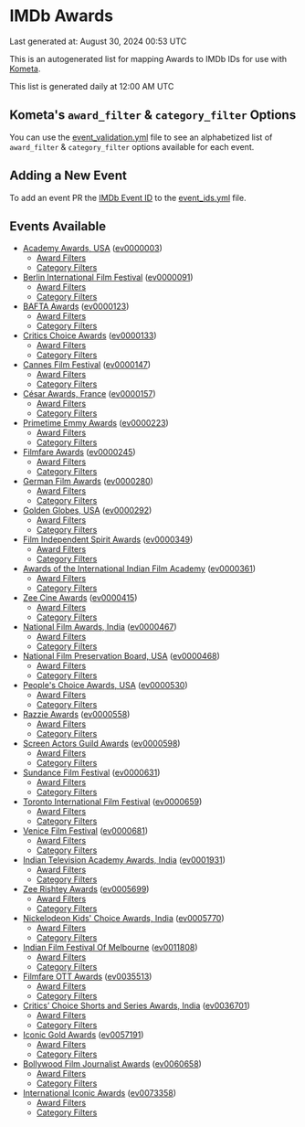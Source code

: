 # IMDb Awards

Last generated at: August 30, 2024 00:53 UTC

This is an autogenerated list for mapping Awards to IMDb IDs for use with [Kometa](https://github.com/Kometa-Team/Kometa).

This list is generated daily at 12:00 AM UTC 

## Kometa's `award_filter` & `category_filter` Options

You can use the [event_validation.yml](https://github.com/Kometa-Team/IMDb-Awards/blob/master/event_validation.yml) file to see an alphabetized list of `award_filter` & `category_filter` options available for each event.

## Adding a New Event

To add an event PR the [IMDb Event ID](https://www.imdb.com/event/all/) to the [event_ids.yml](https://github.com/Kometa-Team/IMDb-Awards/blob/master/event_ids.yml) file.

## Events Available

* [Academy Awards, USA](https://www.imdb.com/event/ev0000003) ([ev0000003](https://github.com/Kometa-Team/IMDb-Awards/blob/master/event_validation.yml#L1))
  * [Award Filters](https://github.com/Kometa-Team/IMDb-Awards/blob/master/event_validation.yml#L6)
  * [Category Filters](https://github.com/Kometa-Team/IMDb-Awards/blob/master/event_validation.yml#L14)
* [Berlin International Film Festival](https://www.imdb.com/event/ev0000091) ([ev0000091](https://github.com/Kometa-Team/IMDb-Awards/blob/master/event_validation.yml#L148))
  * [Award Filters](https://github.com/Kometa-Team/IMDb-Awards/blob/master/event_validation.yml#L152)
  * [Category Filters](https://github.com/Kometa-Team/IMDb-Awards/blob/master/event_validation.yml#L347)
* [BAFTA Awards](https://www.imdb.com/event/ev0000123) ([ev0000123](https://github.com/Kometa-Team/IMDb-Awards/blob/master/event_validation.yml#L624))
  * [Award Filters](https://github.com/Kometa-Team/IMDb-Awards/blob/master/event_validation.yml#L629)
  * [Category Filters](https://github.com/Kometa-Team/IMDb-Awards/blob/master/event_validation.yml#L662)
* [Critics Choice Awards](https://www.imdb.com/event/ev0000133) ([ev0000133](https://github.com/Kometa-Team/IMDb-Awards/blob/master/event_validation.yml#L1152))
  * [Award Filters](https://github.com/Kometa-Team/IMDb-Awards/blob/master/event_validation.yml#L1155)
  * [Category Filters](https://github.com/Kometa-Team/IMDb-Awards/blob/master/event_validation.yml#L1160)
* [Cannes Film Festival](https://www.imdb.com/event/ev0000147) ([ev0000147](https://github.com/Kometa-Team/IMDb-Awards/blob/master/event_validation.yml#L1261))
  * [Award Filters](https://github.com/Kometa-Team/IMDb-Awards/blob/master/event_validation.yml#L1266)
  * [Category Filters](https://github.com/Kometa-Team/IMDb-Awards/blob/master/event_validation.yml#L1433)
* [César Awards, France](https://www.imdb.com/event/ev0000157) ([ev0000157](https://github.com/Kometa-Team/IMDb-Awards/blob/master/event_validation.yml#L1663))
  * [Award Filters](https://github.com/Kometa-Team/IMDb-Awards/blob/master/event_validation.yml#L1666)
  * [Category Filters](https://github.com/Kometa-Team/IMDb-Awards/blob/master/event_validation.yml#L1671)
* [Primetime Emmy Awards](https://www.imdb.com/event/ev0000223) ([ev0000223](https://github.com/Kometa-Team/IMDb-Awards/blob/master/event_validation.yml#L1728))
  * [Award Filters](https://github.com/Kometa-Team/IMDb-Awards/blob/master/event_validation.yml#L1733)
  * [Category Filters](https://github.com/Kometa-Team/IMDb-Awards/blob/master/event_validation.yml#L1740)
* [Filmfare Awards](https://www.imdb.com/event/ev0000245) ([ev0000245](https://github.com/Kometa-Team/IMDb-Awards/blob/master/event_validation.yml#L2952))
  * [Award Filters](https://github.com/Kometa-Team/IMDb-Awards/blob/master/event_validation.yml#L2956)
  * [Category Filters](https://github.com/Kometa-Team/IMDb-Awards/blob/master/event_validation.yml#L2965)
* [German Film Awards](https://www.imdb.com/event/ev0000280) ([ev0000280](https://github.com/Kometa-Team/IMDb-Awards/blob/master/event_validation.yml#L3067))
  * [Award Filters](https://github.com/Kometa-Team/IMDb-Awards/blob/master/event_validation.yml#L3071)
  * [Category Filters](https://github.com/Kometa-Team/IMDb-Awards/blob/master/event_validation.yml#L3094)
* [Golden Globes, USA](https://www.imdb.com/event/ev0000292) ([ev0000292](https://github.com/Kometa-Team/IMDb-Awards/blob/master/event_validation.yml#L3167))
  * [Award Filters](https://github.com/Kometa-Team/IMDb-Awards/blob/master/event_validation.yml#L3172)
  * [Category Filters](https://github.com/Kometa-Team/IMDb-Awards/blob/master/event_validation.yml#L3180)
* [Film Independent Spirit Awards](https://www.imdb.com/event/ev0000349) ([ev0000349](https://github.com/Kometa-Team/IMDb-Awards/blob/master/event_validation.yml#L3346))
  * [Award Filters](https://github.com/Kometa-Team/IMDb-Awards/blob/master/event_validation.yml#L3349)
  * [Category Filters](https://github.com/Kometa-Team/IMDb-Awards/blob/master/event_validation.yml#L3358)
* [Awards of the International Indian Film Academy](https://www.imdb.com/event/ev0000361) ([ev0000361](https://github.com/Kometa-Team/IMDb-Awards/blob/master/event_validation.yml#L3398))
  * [Award Filters](https://github.com/Kometa-Team/IMDb-Awards/blob/master/event_validation.yml#L3400)
  * [Category Filters](https://github.com/Kometa-Team/IMDb-Awards/blob/master/event_validation.yml#L3409)
* [Zee Cine Awards](https://www.imdb.com/event/ev0000415) ([ev0000415](https://github.com/Kometa-Team/IMDb-Awards/blob/master/event_validation.yml#L3488))
  * [Award Filters](https://github.com/Kometa-Team/IMDb-Awards/blob/master/event_validation.yml#L3490)
  * [Category Filters](https://github.com/Kometa-Team/IMDb-Awards/blob/master/event_validation.yml#L3500)
* [National Film Awards, India](https://www.imdb.com/event/ev0000467) ([ev0000467](https://github.com/Kometa-Team/IMDb-Awards/blob/master/event_validation.yml#L3605))
  * [Award Filters](https://github.com/Kometa-Team/IMDb-Awards/blob/master/event_validation.yml#L3609)
  * [Category Filters](https://github.com/Kometa-Team/IMDb-Awards/blob/master/event_validation.yml#L3622)
* [National Film Preservation Board, USA](https://www.imdb.com/event/ev0000468) ([ev0000468](https://github.com/Kometa-Team/IMDb-Awards/blob/master/event_validation.yml#L3822))
  * [Award Filters](https://github.com/Kometa-Team/IMDb-Awards/blob/master/event_validation.yml#L3825)
  * [Category Filters](https://github.com/Kometa-Team/IMDb-Awards/blob/master/event_validation.yml#L3827)
* [People's Choice Awards, USA](https://www.imdb.com/event/ev0000530) ([ev0000530](https://github.com/Kometa-Team/IMDb-Awards/blob/master/event_validation.yml#L3830))
  * [Award Filters](https://github.com/Kometa-Team/IMDb-Awards/blob/master/event_validation.yml#L3833)
  * [Category Filters](https://github.com/Kometa-Team/IMDb-Awards/blob/master/event_validation.yml#L3836)
* [Razzie Awards](https://www.imdb.com/event/ev0000558) ([ev0000558](https://github.com/Kometa-Team/IMDb-Awards/blob/master/event_validation.yml#L4079))
  * [Award Filters](https://github.com/Kometa-Team/IMDb-Awards/blob/master/event_validation.yml#L4082)
  * [Category Filters](https://github.com/Kometa-Team/IMDb-Awards/blob/master/event_validation.yml#L4087)
* [Screen Actors Guild Awards](https://www.imdb.com/event/ev0000598) ([ev0000598](https://github.com/Kometa-Team/IMDb-Awards/blob/master/event_validation.yml#L4127))
  * [Award Filters](https://github.com/Kometa-Team/IMDb-Awards/blob/master/event_validation.yml#L4130)
  * [Category Filters](https://github.com/Kometa-Team/IMDb-Awards/blob/master/event_validation.yml#L4132)
* [Sundance Film Festival](https://www.imdb.com/event/ev0000631) ([ev0000631](https://github.com/Kometa-Team/IMDb-Awards/blob/master/event_validation.yml#L4158))
  * [Award Filters](https://github.com/Kometa-Team/IMDb-Awards/blob/master/event_validation.yml#L4161)
  * [Category Filters](https://github.com/Kometa-Team/IMDb-Awards/blob/master/event_validation.yml#L4211)
* [Toronto International Film Festival](https://www.imdb.com/event/ev0000659) ([ev0000659](https://github.com/Kometa-Team/IMDb-Awards/blob/master/event_validation.yml#L4323))
  * [Award Filters](https://github.com/Kometa-Team/IMDb-Awards/blob/master/event_validation.yml#L4326)
  * [Category Filters](https://github.com/Kometa-Team/IMDb-Awards/blob/master/event_validation.yml#L4377)
* [Venice Film Festival](https://www.imdb.com/event/ev0000681) ([ev0000681](https://github.com/Kometa-Team/IMDb-Awards/blob/master/event_validation.yml#L4449))
  * [Award Filters](https://github.com/Kometa-Team/IMDb-Awards/blob/master/event_validation.yml#L4454)
  * [Category Filters](https://github.com/Kometa-Team/IMDb-Awards/blob/master/event_validation.yml#L4788)
* [Indian Television Academy Awards, India](https://www.imdb.com/event/ev0001931) ([ev0001931](https://github.com/Kometa-Team/IMDb-Awards/blob/master/event_validation.yml#L5227))
  * [Award Filters](https://github.com/Kometa-Team/IMDb-Awards/blob/master/event_validation.yml#L5229)
  * [Category Filters](https://github.com/Kometa-Team/IMDb-Awards/blob/master/event_validation.yml#L5238)
* [Zee Rishtey Awards](https://www.imdb.com/event/ev0005699) ([ev0005699](https://github.com/Kometa-Team/IMDb-Awards/blob/master/event_validation.yml#L5412))
  * [Award Filters](https://github.com/Kometa-Team/IMDb-Awards/blob/master/event_validation.yml#L5414)
  * [Category Filters](https://github.com/Kometa-Team/IMDb-Awards/blob/master/event_validation.yml#L5416)
* [Nickelodeon Kids' Choice Awards, India](https://www.imdb.com/event/ev0005770) ([ev0005770](https://github.com/Kometa-Team/IMDb-Awards/blob/master/event_validation.yml#L5491))
  * [Award Filters](https://github.com/Kometa-Team/IMDb-Awards/blob/master/event_validation.yml#L5493)
  * [Category Filters](https://github.com/Kometa-Team/IMDb-Awards/blob/master/event_validation.yml#L5496)
* [Indian Film Festival Of Melbourne](https://www.imdb.com/event/ev0011808) ([ev0011808](https://github.com/Kometa-Team/IMDb-Awards/blob/master/event_validation.yml#L5531))
  * [Award Filters](https://github.com/Kometa-Team/IMDb-Awards/blob/master/event_validation.yml#L5533)
  * [Category Filters](https://github.com/Kometa-Team/IMDb-Awards/blob/master/event_validation.yml#L5545)
* [Filmfare OTT Awards](https://www.imdb.com/event/ev0035513) ([ev0035513](https://github.com/Kometa-Team/IMDb-Awards/blob/master/event_validation.yml#L5567))
  * [Award Filters](https://github.com/Kometa-Team/IMDb-Awards/blob/master/event_validation.yml#L5569)
  * [Category Filters](https://github.com/Kometa-Team/IMDb-Awards/blob/master/event_validation.yml#L5575)
* [Critics’ Choice Shorts and Series Awards, India](https://www.imdb.com/event/ev0036701) ([ev0036701](https://github.com/Kometa-Team/IMDb-Awards/blob/master/event_validation.yml#L5638))
  * [Award Filters](https://github.com/Kometa-Team/IMDb-Awards/blob/master/event_validation.yml#L5640)
  * [Category Filters](https://github.com/Kometa-Team/IMDb-Awards/blob/master/event_validation.yml#L5643)
* [Iconic Gold Awards](https://www.imdb.com/event/ev0057191) ([ev0057191](https://github.com/Kometa-Team/IMDb-Awards/blob/master/event_validation.yml#L5661))
  * [Award Filters](https://github.com/Kometa-Team/IMDb-Awards/blob/master/event_validation.yml#L5663)
  * [Category Filters](https://github.com/Kometa-Team/IMDb-Awards/blob/master/event_validation.yml#L5665)
* [Bollywood Film Journalist Awards](https://www.imdb.com/event/ev0060658) ([ev0060658](https://github.com/Kometa-Team/IMDb-Awards/blob/master/event_validation.yml#L5724))
  * [Award Filters](https://github.com/Kometa-Team/IMDb-Awards/blob/master/event_validation.yml#L5726)
  * [Category Filters](https://github.com/Kometa-Team/IMDb-Awards/blob/master/event_validation.yml#L5731)
* [International Iconic Awards](https://www.imdb.com/event/ev0073358) ([ev0073358](https://github.com/Kometa-Team/IMDb-Awards/blob/master/event_validation.yml#L5742))
  * [Award Filters](https://github.com/Kometa-Team/IMDb-Awards/blob/master/event_validation.yml#L5744)
  * [Category Filters](https://github.com/Kometa-Team/IMDb-Awards/blob/master/event_validation.yml#L5747)
